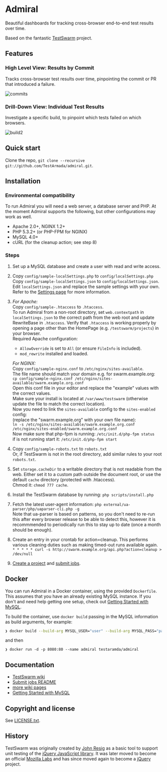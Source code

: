 Admiral
=================

Beautiful dashboards for tracking cross-browser end-to-end test results over time.

Based on the fantastic [TestSwarm](https://github.com/jquery/testswarm) project.

## Features

### High Level View: Results by Commit

Tracks cross-browser test results over time, pinpointing the commit or PR that introduced a failure.

![commits](https://cloud.githubusercontent.com/assets/1438478/8704138/6ce91d60-2ade-11e5-9225-88074ddbf3c0.gif)

### Drill-Down View: Individual Test Results

Investigate a specific build, to pinpoint which tests failed on which browsers.

![build2](https://cloud.githubusercontent.com/assets/1438478/8704279/41525594-2adf-11e5-89fd-4679f0e8263b.gif)

Quick start
----------

Clone the repo, `git clone --recursive git://github.com/TestArmada/admiral.git`.


Installation
-----------

### Environmental compatibility

To run Admiral you will need a web server, a database server and PHP.
At the moment Admiral supports the following, but other configurations
may work as well.

* Apache 2.0+, NGINX 1.2+
* PHP 5.3.2+ (or PHP-FPM for NGINX)
* MySQL 4.0+
* cURL (for the cleanup action; see step 8)

### Steps

1. Set up a MySQL database and create a user with read and write access.

1. Copy `config/sample-localSettings.php` to `config/localSettings.php`<br/>
   Copy `config/sample-localSettings.json` to `config/localSettings.json`.<br/>
   Edit `localSettings.json` and replace the sample settings with your own.<br/>
   Refer to the [Settings page](https://github.com/TestArmada/admiral/wiki/Settings) for more information.

1. *For Apache:*<br/>
   Copy `config/sample-.htaccess` to `.htaccess`.<br/>
   To run Admiral from a non-root directory, set `web.contextpath` in `localSettings.json` to the
   correct path from the web root and update RewriteBase in `.htaccess`.
   Verify that `.htaccess` is working properly by opening a page other than the HomePage (e.g.
   `/testswarm/projects`) in your browser.<br/>Required Apache configuration:<br/>
   * `AllowOverride` is set to `All` (or ensure `FileInfo` is included).
   * `mod_rewrite` installed and loaded.

   *For NGINX:*<br/>
   Copy `config/sample-nginx.conf` to `/etc/nginx/sites-available`.
   <br/>The file name should match your domain e.g. for swarm.example.org:<br/>
   `cp config/sample-nginx.conf /etc/nginx/sites-available/swarm.example.org.conf`
   <br/>Open this conf file in your editor and replace the "example" values with the correct values.
   <br/>Make sure your install is located at `/var/www/testswarm`
   (otherwise update the file to match the correct location).<br/>
   Now you need to link the `sites-available` config to the `sites-enabled` config:<br/>
   (replace the "swarm.example.org" with your own file name):<br/>
   `ln -s /etc/nginx/sites-available/swarm.example.org.conf /etc/nginx/sites-enabled/swarm.example.org.conf`<br/>
   Now make sure that php-fpm is running: `/etc/init.d/php-fpm status`<br/>
   if is not running start it: `/etc/init.d/php-fpm start`

1. Copy `config/sample-robots.txt` to `robots.txt`<br/>
   Or, if TestSwarm is not in the root directory, add similar rules to your root `robots.txt`.

1. Set `storage.cacheDir` to a writable directory that is not readable from the
   web. Either set it to a custom path outside the document root, or use the
   default `cache` directory (protected with .htaccess).<br/>Chmod it:
   `chmod 777 cache`.

1. Install the TestSwarm database by running:
   `php scripts/install.php`

1. Fetch the latest user-agent information:
   `php external/ua-parser/php/uaparser-cli.php -g`<br/>
   Note that ua-parser is based on patterns, so you don't need to re-run this
   after every browser release to be able to detect this, however it is recommmended
   to periodically run this to stay up to date (once a month should be enough).

1. Create an entry in your crontab for action=cleanup. This performs various
   cleaning duties such as making timed-out runs available again.<br/>
   `* * * * * curl -s http://swarm.example.org/api.php?action=cleanup > /dev/null`

1. [Create a project](./scripts/README.md#create-projects) and [submit jobs](./scripts/addjob/README.md).

Docker
---------------------
You can run Admiral in a Docker container, using the provided `Dockerfile`.  This assumes that you have an already existing MySQL instance.  If you don't and need help getting one setup, check out [Getting Started with MySQL](https://dev.mysql.com/usingmysql/get_started.html).

To build the container, use `docker build` passing in the MySQL information as build arguments, for example:

``` bash
❯ docker build --build-arg MYSQL_USER="user" --build-arg MYSQL_PASS="pass" --build-arg MYSQL_HOST="Your.db.fqdn" --build-arg MYSQL_DB="DB_name" -t testarmada/admiral
```

and then

```
❯ docker run -d -p 8080:80 --name admiral testaramda/admiral
```



Documentation
---------------------

* [TestSwarm wiki](https://github.com/jquery/testswarm/wiki)
* [Submit jobs README](https://github.com/jquery/testswarm/blob/master/scripts/addjob/README.md)
* [more wiki pages](https://github.com/jquery/testswarm/wiki/_pages)
* [Getting Started with MySQL](https://dev.mysql.com/usingmysql/get_started.html)


Copyright and license
---------------------

See [LICENSE.txt](https://raw.github.com/jquery/testswarm/master/LICENSE.txt).


History
---------------------

TestSwarm was originally created by [John Resig](http://ejohn.org/) as a
basic tool to support unit testing of the [jQuery JavaScript
library](http://jquery.com). It was later moved to become an official
[Mozilla Labs](http://labs.mozilla.com/) and has since moved again to become
a [jQuery](http://jquery.org/) project.
